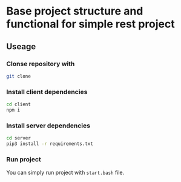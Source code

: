 # Base project structure and functional for simple rest project

## Useage

### Clonse repository with 
```bash
git clone
```
### Install client dependencies
```bash
cd client
npm i
```
### Install server dependencies
```bash
cd server
pip3 install -r requirements.txt
```

### Run project

You can simply run project with `start.bash` file.
